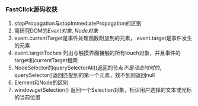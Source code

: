 ### FastClick源码收获    

1. stopPropagation与stopImmediatePropagation的区别
2. 需研究DOM的*Event对象*, *Node对象*
3. event.currentTarget是事件处理函数附加到的元素， event.target是事件发生的元素
4. event.targetToches 列出与触摸界面接触的所有touch对象，并且事件的target和currentTarget相同
5. NodeSelector的querySelectorAll()返回的节点*不是动态时时的*, querySelector()返回匹配到的第一个元素，找不到则返回null
6. Element和Node的区别
7. window.getSelection() 返回一个Selection对象，标识用户选择的文本或光标的当前位置